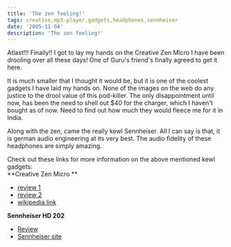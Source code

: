 ```yaml
---
title: 'The zen feeling!'
tags: creative,mp3-player,gadgets,headphones,sennheiser
date: '2005-11-04'
description: 'The zen feeling!'
---
```


Atlast!!! Finally!! I got to lay my hands on the Creative Zen Micro I have been drooling over all these days! One of Guru's friend's finally agreed to get it here.

It is much smaller that I thought it would be, but it is one of the coolest gadgets I have laid my hands on. None of the images on the web do any justice to the drool value of this pod-killer. The only disappointment until now, has been the need to shell out $40 for the charger, which I haven't bought as of now. Need to find out how much they would fleece me for it in India.

Along with the zen, came the really kewl Sennheiser. All I can say is that, it is german audio engineering at its very best. The audio fidelity of these headphones are simply amazing.

Check out these links for more information on the above mentioned kewl gadgets:  
**Creative Zen Micro **

* [review 1][0]
* [review 2][1]
* [wikipedia link][2]

**Sennheiser HD 202**

* [Review][3]
* [Sennheiser site][4]


[0]: http://www.dvhardware.net/review71_zen-micro.html
[1]: http://www.everythingusb.com/hardware/index/Creative_Zen_Micro_5GB.htm
[2]: http://en.wikipedia.org/wiki/Creative_Zen#Zen_Micro_Photo
[3]: http://www.comparestoreprices.co.uk/headphones/sennheiser-hd202.asp
[4]: http://www.sennheiserusa.com/newsite/productdetail.asp?transid=005176
